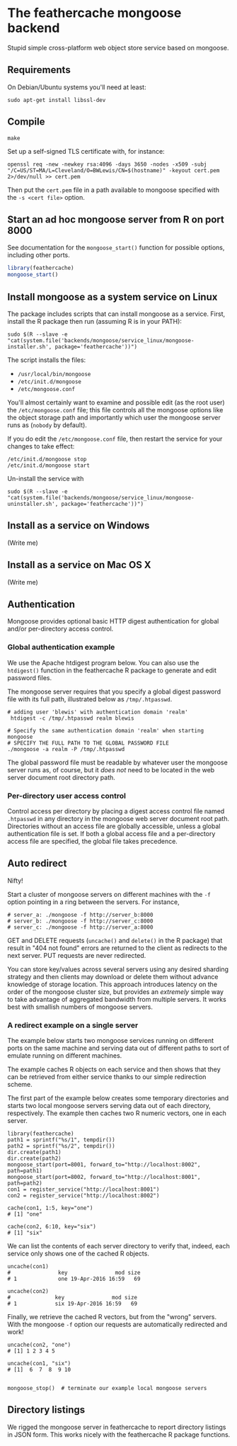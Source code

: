 # The feathercache mongoose backend

Stupid simple cross-platform web object store service based on mongoose.

## Requirements

On Debian/Ubuntu systems you'll need at least:
```
sudo apt-get install libssl-dev
```


## Compile
```
make
```

Set up a self-signed TLS certificate with, for instance:
```
openssl req -new -newkey rsa:4096 -days 3650 -nodes -x509 -subj "/C=US/ST=MA/L=Cleveland/O=BWLewis/CN=$(hostname)" -keyout cert.pem 2>/dev/null >> cert.pem
```
Then put the `cert.pem` file in a path available to mongoose specified with the `-s <cert file>` option.

## Start an ad hoc mongoose server from R on port 8000

See documentation for the `mongoose_start()` function for possible options, including other ports.
```r
library(feathercache)
mongoose_start()
```

## Install mongoose as a system service on Linux

The package includes scripts that can install mongoose as a service. First,
install the R package then run (assuming R is in your PATH):

```
sudo $(R --slave -e "cat(system.file('backends/mongoose/service_linux/mongoose-installer.sh', package='feathercache'))")
```
The script installs the files:

* `/usr/local/bin/mongoose`
* `/etc/init.d/mongoose`
* `/etc/mongoose.conf`

You'll almost certainly want to examine and possible edit (as the root user) the
`/etc/mongoose.conf` file; this file controls all the mongoose options like the
object storage path and importantly which user the mongoose server runs as
(`nobody` by default).

If you do edit the `/etc/mongoose.conf` file, then restart the service for your
changes to take effect:
```
/etc/init.d/mongoose stop
/etc/init.d/mongoose start
```

Un-install the service with
```
sudo $(R --slave -e "cat(system.file('backends/mongoose/service_linux/mongoose-uninstaller.sh', package='feathercache'))")
```

## Install as a service on Windows

(Write me)

## Install as a service on Mac OS X

(Write me)

## Authentication

Mongoose provides optional basic HTTP digest authentication for global and/or
per-directory access control.

### Global authentication example

We use the Apache htdigest program below. You can also use the `htdigest()`
function in the feathercache R package to generate and edit password files.

The mongoose server requires that you specify a global digest password file
with its full path, illustrated below as `/tmp/.htpasswd`.
```
# adding user 'blewis' with authentication domain 'realm'
 htdigest -c /tmp/.htpasswd realm blewis

# Specify the same authentication domain 'realm' when starting mongoose
# SPECIFY THE FULL PATH TO THE GLOBAL PASSWORD FILE
./mongoose -a realm -P /tmp/.htpasswd
```
The global
password file must be readable by whatever user the mongoose server runs as,
of course, but it *does not* need to be located in the web server document
root directory path.

### Per-directory user access control

Control access per directory by placing a digest access control file named
`.htpasswd` in any directory in the mongoose web server document root path.
Directories without an access file are globally accessible, unless a global
authentication file is set. If both a global access file and a per-directory
access file are specified, the global file takes precedence.

## Auto redirect

Nifty!

Start a cluster of mongoose servers on different machines with the `-f`
option pointing in a ring between the servers. For instance,
```
# server_a: ./mongoose -f http://server_b:8000
# server_b: ./mongoose -f http://server_c:8000
# server_c: ./mongoose -f http://server_a:8000
```
GET and DELETE requests (`uncache()` and `delete()` in the R package) that
result in "404 not found" errors are returned to the client as redirects to the
next server. PUT requests are never redirected.

You can store key/values across several servers using any desired sharding
strategy and then clients may download or delete them without advance knowledge
of storage location. This approach introduces latency on the order of the
mongoose cluster size, but provides an *extremely* simple way to take advantage
of aggregated bandwidth from multiple servers. It works best with smallish
numbers of mongoose servers.


### A redirect example on a single server

The example below starts two mongoose services running on different ports on
the same machine and serving data out of different paths to sort of emulate
running on different machines.

The example caches R objects on each service and then shows that they can
be retrieved from either service thanks to our simple redirection scheme.

The first part of the example below creates some temporary directories and
starts two local mongoose servers serving data out of each directory,
respectively. The example then caches two R numeric vectors, one in each
server.
```{r}
library(feathercache)
path1 = sprintf("%s/1", tempdir())
path2 = sprintf("%s/2", tempdir())
dir.create(path1)
dir.create(path2)
mongoose_start(port=8001, forward_to="http://localhost:8002", path=path1)
mongoose_start(port=8002, forward_to="http://localhost:8001", path=path2)
con1 = register_service("http://localhost:8001")
con2 = register_service("http://localhost:8002")

cache(con1, 1:5, key="one")
# [1] "one"

cache(con2, 6:10, key="six")
# [1] "six"
```
We can list the contents of each server directory to verify that, indeed,
each service only shows one of the cached R objects.
```{r}
uncache(con1)
#               key               mod size
# 1             one 19-Apr-2016 16:59   69

uncache(con2)
#              key               mod size
# 1            six 19-Apr-2016 16:59   69
```
Finally, we retrieve the cached R vectors, but from the "wrong" servers.
With the mongoose `-f` option our requests are automatically redirected and work!
```{r}
uncache(con2, "one")
# [1] 1 2 3 4 5

uncache(con1, "six")
# [1]  6  7  8  9 10


mongoose_stop()  # terminate our example local mongoose servers
```


## Directory listings

We rigged the mongoose server in feathercache to report directory listings in
JSON form. This works nicely with the feathercache R package functions.
